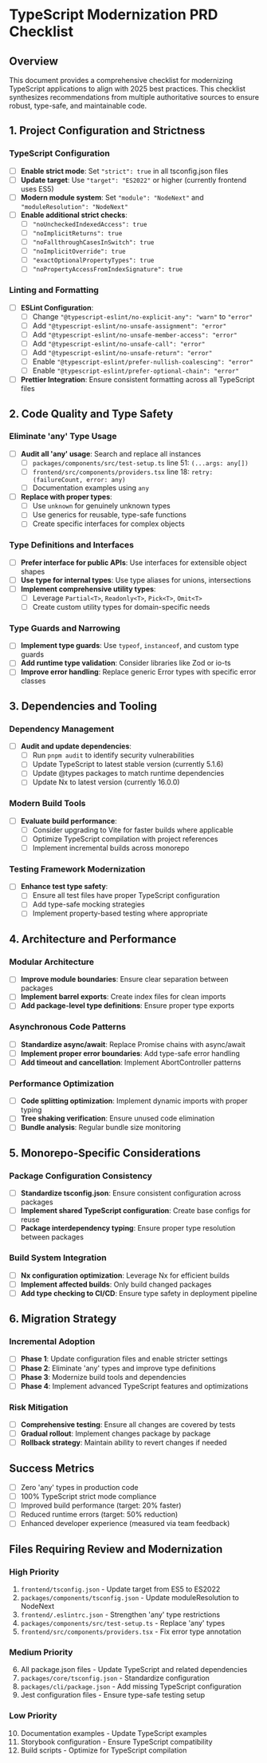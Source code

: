 # TypeScript Modernization PRD Checklist

## Overview
This document provides a comprehensive checklist for modernizing TypeScript applications to align with 2025 best practices. This checklist synthesizes recommendations from multiple authoritative sources to ensure robust, type-safe, and maintainable code.

## 1. Project Configuration and Strictness

### TypeScript Configuration
- [ ] **Enable strict mode**: Set `"strict": true` in all tsconfig.json files
- [ ] **Update target**: Use `"target": "ES2022"` or higher (currently frontend uses ES5)
- [ ] **Modern module system**: Set `"module": "NodeNext"` and `"moduleResolution": "NodeNext"`
- [ ] **Enable additional strict checks**:
  - [ ] `"noUncheckedIndexedAccess": true`
  - [ ] `"noImplicitReturns": true`
  - [ ] `"noFallthroughCasesInSwitch": true`
  - [ ] `"noImplicitOverride": true`
  - [ ] `"exactOptionalPropertyTypes": true`
  - [ ] `"noPropertyAccessFromIndexSignature": true`

### Linting and Formatting
- [ ] **ESLint Configuration**:
  - [ ] Change `"@typescript-eslint/no-explicit-any": "warn"` to `"error"`
  - [ ] Add `"@typescript-eslint/no-unsafe-assignment": "error"`
  - [ ] Add `"@typescript-eslint/no-unsafe-member-access": "error"`
  - [ ] Add `"@typescript-eslint/no-unsafe-call": "error"`
  - [ ] Add `"@typescript-eslint/no-unsafe-return": "error"`
  - [ ] Enable `"@typescript-eslint/prefer-nullish-coalescing": "error"`
  - [ ] Enable `"@typescript-eslint/prefer-optional-chain": "error"`

- [ ] **Prettier Integration**: Ensure consistent formatting across all TypeScript files

## 2. Code Quality and Type Safety

### Eliminate 'any' Type Usage
- [ ] **Audit all 'any' usage**: Search and replace all instances
  - [ ] `packages/components/src/test-setup.ts` line 51: `(...args: any[])`
  - [ ] `frontend/src/components/providers.tsx` line 18: `retry: (failureCount, error: any)`
  - [ ] Documentation examples using `any`

- [ ] **Replace with proper types**:
  - [ ] Use `unknown` for genuinely unknown types
  - [ ] Use generics for reusable, type-safe functions
  - [ ] Create specific interfaces for complex objects

### Type Definitions and Interfaces
- [ ] **Prefer interface for public APIs**: Use interfaces for extensible object shapes
- [ ] **Use type for internal types**: Use type aliases for unions, intersections
- [ ] **Implement comprehensive utility types**:
  - [ ] Leverage `Partial<T>`, `Readonly<T>`, `Pick<T>`, `Omit<T>`
  - [ ] Create custom utility types for domain-specific needs

### Type Guards and Narrowing
- [ ] **Implement type guards**: Use `typeof`, `instanceof`, and custom type guards
- [ ] **Add runtime type validation**: Consider libraries like Zod or io-ts
- [ ] **Improve error handling**: Replace generic Error types with specific error classes

## 3. Dependencies and Tooling

### Dependency Management
- [ ] **Audit and update dependencies**:
  - [ ] Run `pnpm audit` to identify security vulnerabilities
  - [ ] Update TypeScript to latest stable version (currently 5.1.6)
  - [ ] Update @types packages to match runtime dependencies
  - [ ] Update Nx to latest version (currently 16.0.0)

### Modern Build Tools
- [ ] **Evaluate build performance**:
  - [ ] Consider upgrading to Vite for faster builds where applicable
  - [ ] Optimize TypeScript compilation with project references
  - [ ] Implement incremental builds across monorepo

### Testing Framework Modernization
- [ ] **Enhance test type safety**:
  - [ ] Ensure all test files have proper TypeScript configuration
  - [ ] Add type-safe mocking strategies
  - [ ] Implement property-based testing where appropriate

## 4. Architecture and Performance

### Modular Architecture
- [ ] **Improve module boundaries**: Ensure clear separation between packages
- [ ] **Implement barrel exports**: Create index files for clean imports
- [ ] **Add package-level type definitions**: Ensure proper type exports

### Asynchronous Code Patterns
- [ ] **Standardize async/await**: Replace Promise chains with async/await
- [ ] **Implement proper error boundaries**: Add type-safe error handling
- [ ] **Add timeout and cancellation**: Implement AbortController patterns

### Performance Optimization
- [ ] **Code splitting optimization**: Implement dynamic imports with proper typing
- [ ] **Tree shaking verification**: Ensure unused code elimination
- [ ] **Bundle analysis**: Regular bundle size monitoring

## 5. Monorepo-Specific Considerations

### Package Configuration Consistency
- [ ] **Standardize tsconfig.json**: Ensure consistent configuration across packages
- [ ] **Implement shared TypeScript configuration**: Create base configs for reuse
- [ ] **Package interdependency typing**: Ensure proper type resolution between packages

### Build System Integration
- [ ] **Nx configuration optimization**: Leverage Nx for efficient builds
- [ ] **Implement affected builds**: Only build changed packages
- [ ] **Add type checking to CI/CD**: Ensure type safety in deployment pipeline

## 6. Migration Strategy

### Incremental Adoption
- [ ] **Phase 1**: Update configuration files and enable stricter settings
- [ ] **Phase 2**: Eliminate 'any' types and improve type definitions
- [ ] **Phase 3**: Modernize build tools and dependencies
- [ ] **Phase 4**: Implement advanced TypeScript features and optimizations

### Risk Mitigation
- [ ] **Comprehensive testing**: Ensure all changes are covered by tests
- [ ] **Gradual rollout**: Implement changes package by package
- [ ] **Rollback strategy**: Maintain ability to revert changes if needed

## Success Metrics
- [ ] Zero 'any' types in production code
- [ ] 100% TypeScript strict mode compliance
- [ ] Improved build performance (target: 20% faster)
- [ ] Reduced runtime errors (target: 50% reduction)
- [ ] Enhanced developer experience (measured via team feedback)

## Files Requiring Review and Modernization

### High Priority
1. `frontend/tsconfig.json` - Update target from ES5 to ES2022
2. `packages/components/tsconfig.json` - Update moduleResolution to NodeNext
3. `frontend/.eslintrc.json` - Strengthen 'any' type restrictions
4. `packages/components/src/test-setup.ts` - Replace 'any' types
5. `frontend/src/components/providers.tsx` - Fix error type annotation

### Medium Priority
6. All package.json files - Update TypeScript and related dependencies
7. `packages/core/tsconfig.json` - Standardize configuration
8. `packages/cli/package.json` - Add missing TypeScript configuration
9. Jest configuration files - Ensure type-safe testing setup

### Low Priority
10. Documentation examples - Update TypeScript examples
11. Storybook configuration - Ensure TypeScript compatibility
12. Build scripts - Optimize for TypeScript compilation
